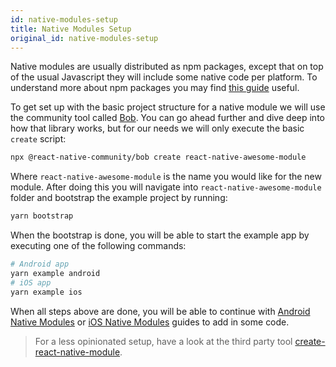 ```yaml
---
id: native-modules-setup
title: Native Modules Setup
original_id: native-modules-setup
---
```


Native modules are usually distributed as npm packages, except that on top of the usual Javascript they will include some native code per platform. To understand more about npm packages you may find [this guide](https://docs.npmjs.com/packages-and-modules/contributing-packages-to-the-registry) useful.

To get set up with the basic project structure for a native module we will use the community tool called [Bob](https://github.com/react-native-community/bob). You can go ahead further and dive deep into how that library works, but for our needs we will only execute the basic `create` script:

```sh
npx @react-native-community/bob create react-native-awesome-module
```

Where `react-native-awesome-module` is the name you would like for the new module. After doing this you will navigate into `react-native-awesome-module` folder and bootstrap the example project by running:

```sh
yarn bootstrap
```

When the bootstrap is done, you will be able to start the example app by executing one of the following commands:

```sh
# Android app
yarn example android
# iOS app
yarn example ios
```

When all steps above are done, you will be able to continue with [Android Native Modules](native-modules-android) or [iOS Native Modules](native-modules-ios) guides to add in some code.

> For a less opinionated setup, have a look at the third party tool [create-react-native-module](https://github.com/brodybits/create-react-native-module).
